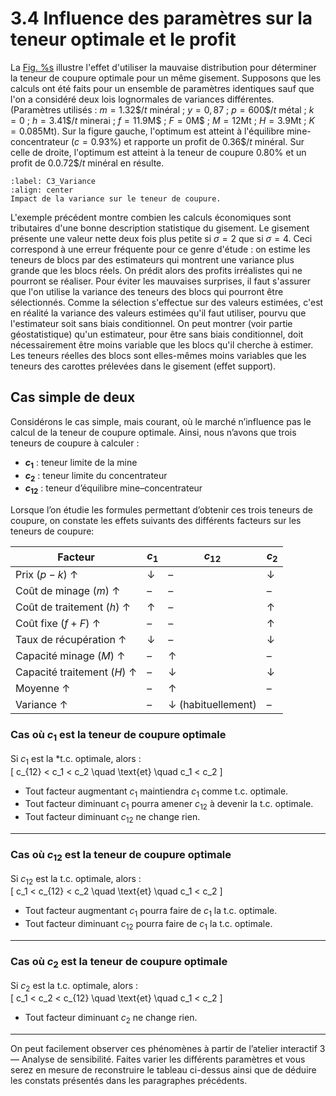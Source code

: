 # 3.4 Influence des paramètres sur la teneur optimale et le profit


La [Fig. %s](#C3_Variance) illustre l'effet d'utiliser la mauvaise distribution pour déterminer la teneur de coupure optimale pour un même gisement. Supposons que les calculs ont été faits pour un ensemble de paramètres identiques sauf que l'on a considéré deux lois lognormales de variances différentes. (Paramètres utilisés : $m=1.32\$/t$ minéral ; $y=0{,}87$ ; $p=600\$/t$ métal ; $k=0$ ; $h=3.41\$/t$ minerai ; $f=11.9$M\$ ; $F=0$M\$ ; $M=12$Mt ; $H=3.9$Mt ; $K=0.085$Mt). Sur la figure gauche, l'optimum est atteint à l'équilibre mine-concentrateur ($c=0.93\%$) et rapporte un profit de $0.36\$/t$ minéral. Sur celle de droite, l'optimum est atteint à la teneur de coupure $0.80\%$ et un profit de $0.0.72\$/t$ minéral en résulte.

```{figure} images/C3_Variance.png
:label: C3_Variance
:align: center 
Impact de la variance sur le teneur de coupure.
``` 

L'exemple précédent montre combien les calculs économiques sont tributaires d'une bonne description statistique du gisement. Le gisement présente une valeur nette deux fois plus petite si $\sigma = 2%^2$ que si $\sigma = 4%^2$. Ceci correspond à une erreur fréquente pour ce genre d'étude : on estime les teneurs de blocs par des estimateurs qui montrent une variance plus grande que les blocs réels. On prédit alors des profits irréalistes qui ne pourront se réaliser. Pour éviter les mauvaises surprises, il faut s'assurer que l'on utilise la variance des teneurs des blocs qui pourront être sélectionnés. Comme la sélection s'effectue sur des valeurs estimées, c'est en réalité la variance des valeurs estimées qu'il faut utiliser, pourvu que l'estimateur soit sans biais conditionnel. On peut montrer (voir partie géostatistique) qu'un estimateur, pour être sans biais conditionnel, doit nécessairement être moins variable que les blocs qu'il cherche à estimer. Les teneurs réelles des blocs sont elles-mêmes moins variables que les teneurs des carottes prélevées dans le gisement (effet support).

## Cas simple de deux 

Considérons le cas simple, mais courant, où le marché n’influence pas le calcul de la teneur de coupure optimale. Ainsi, nous n’avons que trois teneurs de coupure à calculer : 
- **$c_1$** : teneur limite de la mine  
- **$c_2$** : teneur limite du concentrateur 
- **$c_{12}$** : teneur d’équilibre mine–concentrateur 

Lorsque l’on étudie les formules permettant d’obtenir ces trois teneurs de coupure, on constate les effets suivants des différents facteurs sur les teneurs de coupure:
 

| Facteur                 | $c_1$  | $c_{12}$ | $c_2$  |
|-------------------------|--------|----------|--------|
| Prix $(p-k)$ ↑             | ↓      | –        | ↓      |
| Coût de minage $(m)$ ↑     | –      | –        | –      |
| Coût de traitement $(h)$ ↑ | ↑      | –        | ↑      |
| Coût fixe $(f+F)$ ↑        | –      | –        | ↑      |
| Taux de récupération ↑     | ↓      | –        | ↓      |
| Capacité minage $(M)$ ↑    | –      | ↑        | –      |
| Capacité traitement $(H)$ ↑| –      | ↓        | ↓      |
| Moyenne  ↑                 | –      | ↑        | –      |
| Variance ↑                 | –      | ↓ (habituellement) | – |

### Cas où $c_1$ est la teneur de coupure optimale

Si $c_1$ est la *t.c. optimale, alors :  
\[
c_{12} < c_1 < c_2 \quad \text{et} \quad c_1 < c_2
\]  
- Tout facteur augmentant $c_1$ maintiendra $c_1$ comme t.c. optimale.  
- Tout facteur diminuant $c_1$ pourra amener $c_{12}$ à devenir la t.c. optimale.  
- Tout facteur diminuant $c_{12}$ ne change rien.  

---

### Cas où $c_{12}$ est la teneur de coupure optimale

Si $c_{12}$ est la t.c. optimale, alors :  
\[
c_1 < c_{12} < c_2 \quad \text{et} \quad c_1 < c_2
\]  
- Tout facteur augmentant $c_1$ pourra faire de $c_1$ la t.c. optimale.  
- Tout facteur diminuant $c_{12}$ pourra faire de $c_1$ la t.c. optimale.  

---

### Cas où $c_2$ est la teneur de coupure optimale

Si $c_2$ est la t.c. optimale, alors :  
\[
c_1 < c_2 < c_{12} \quad \text{et} \quad c_1 < c_2
\]  
- Tout facteur diminuant $c_2$ ne change rien.

---

On peut facilement observer ces phénomènes à partir de l’atelier interactif 3 — Analyse de sensibilité. Faites varier les différents paramètres et vous serez en mesure de reconstruire le tableau ci-dessus ainsi que de déduire les constats présentés dans les paragraphes précédents.
